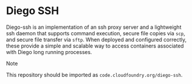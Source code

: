 # Diego SSH

Diego-ssh is an implementation of an ssh proxy server and a lightweight ssh
daemon that supports command execution, secure file copies via `scp`, and
secure file transfer via `sftp`. When deployed and configured correctly, these
provide a simple and scalable way to access containers associated with Diego
long running processes.

> [!NOTE]
>
> This repository should be imported as `code.cloudfoundry.org/diego-ssh`.
